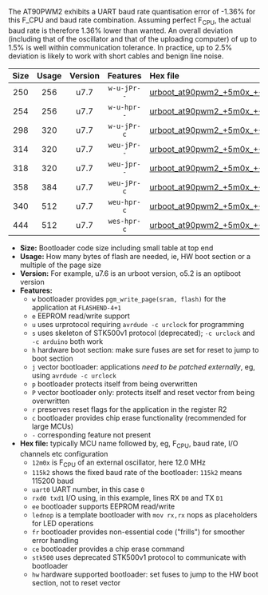 The AT90PWM2 exhibits a UART baud rate quantisation error of -1.36% for this F_CPU and baud rate combination. Assuming perfect F<sub>CPU</sub>, the actual baud rate is therefore 1.36% lower than wanted. An overall deviation (including that of the oscillator and that of the uploading computer) of up to 1.5% is well within communication tolerance. In practice, up to 2.5% deviation is likely to work with short cables and benign line noise.

|Size|Usage|Version|Features|Hex file|
|:-:|:-:|:-:|:-:|:--|
|250|256|u7.7|`w-u-jPr--`|[urboot_at90pwm2_+5m0x_++57k6_uart0_rxd4_txd3_lednop.hex](https://raw.githubusercontent.com/stefanrueger/urboot.hex/main/mcus/at90pwm2/external_oscillator/fcpu_+5m0x/br_++57k6/urboot_at90pwm2_+5m0x_++57k6_uart0_rxd4_txd3_lednop.hex)|
|254|256|u7.7|`w-u-hpr--`|[urboot_at90pwm2_+5m0x_++57k6_uart0_rxd4_txd3_lednop_fr_hw.hex](https://raw.githubusercontent.com/stefanrueger/urboot.hex/main/mcus/at90pwm2/external_oscillator/fcpu_+5m0x/br_++57k6/urboot_at90pwm2_+5m0x_++57k6_uart0_rxd4_txd3_lednop_fr_hw.hex)|
|298|320|u7.7|`w-u-jPr-c`|[urboot_at90pwm2_+5m0x_++57k6_uart0_rxd4_txd3_lednop_fr_ce.hex](https://raw.githubusercontent.com/stefanrueger/urboot.hex/main/mcus/at90pwm2/external_oscillator/fcpu_+5m0x/br_++57k6/urboot_at90pwm2_+5m0x_++57k6_uart0_rxd4_txd3_lednop_fr_ce.hex)|
|314|320|u7.7|`weu-jPr--`|[urboot_at90pwm2_+5m0x_++57k6_uart0_rxd4_txd3_ee_lednop.hex](https://raw.githubusercontent.com/stefanrueger/urboot.hex/main/mcus/at90pwm2/external_oscillator/fcpu_+5m0x/br_++57k6/urboot_at90pwm2_+5m0x_++57k6_uart0_rxd4_txd3_ee_lednop.hex)|
|318|320|u7.7|`weu-jpr--`|[urboot_at90pwm2_+5m0x_++57k6_uart0_rxd4_txd3_ee_lednop_fr.hex](https://raw.githubusercontent.com/stefanrueger/urboot.hex/main/mcus/at90pwm2/external_oscillator/fcpu_+5m0x/br_++57k6/urboot_at90pwm2_+5m0x_++57k6_uart0_rxd4_txd3_ee_lednop_fr.hex)|
|358|384|u7.7|`weu-jPr-c`|[urboot_at90pwm2_+5m0x_++57k6_uart0_rxd4_txd3_ee_lednop_fr_ce.hex](https://raw.githubusercontent.com/stefanrueger/urboot.hex/main/mcus/at90pwm2/external_oscillator/fcpu_+5m0x/br_++57k6/urboot_at90pwm2_+5m0x_++57k6_uart0_rxd4_txd3_ee_lednop_fr_ce.hex)|
|340|512|u7.7|`weu-hpr-c`|[urboot_at90pwm2_+5m0x_++57k6_uart0_rxd4_txd3_ee_lednop_fr_ce_hw.hex](https://raw.githubusercontent.com/stefanrueger/urboot.hex/main/mcus/at90pwm2/external_oscillator/fcpu_+5m0x/br_++57k6/urboot_at90pwm2_+5m0x_++57k6_uart0_rxd4_txd3_ee_lednop_fr_ce_hw.hex)|
|444|512|u7.7|`wes-hpr-c`|[urboot_at90pwm2_+5m0x_++57k6_uart0_rxd4_txd3_ee_lednop_fr_ce_stk500_hw.hex](https://raw.githubusercontent.com/stefanrueger/urboot.hex/main/mcus/at90pwm2/external_oscillator/fcpu_+5m0x/br_++57k6/urboot_at90pwm2_+5m0x_++57k6_uart0_rxd4_txd3_ee_lednop_fr_ce_stk500_hw.hex)|

- **Size:** Bootloader code size including small table at top end
- **Usage:** How many bytes of flash are needed, ie, HW boot section or a multiple of the page size
- **Version:** For example, u7.6 is an urboot version, o5.2 is an optiboot version
- **Features:**
  + `w` bootloader provides `pgm_write_page(sram, flash)` for the application at `FLASHEND-4+1`
  + `e` EEPROM read/write support
  + `u` uses urprotocol requiring `avrdude -c urclock` for programming
  + `s` uses skeleton of STK500v1 protocol (deprecated); `-c urclock` and `-c arduino` both work
  + `h` hardware boot section: make sure fuses are set for reset to jump to boot section
  + `j` vector bootloader: applications *need to be patched externally*, eg, using `avrdude -c urclock`
  + `p` bootloader protects itself from being overwritten
  + `P` vector bootloader only: protects itself and reset vector from being overwritten
  + `r` preserves reset flags for the application in the register R2
  + `c` bootloader provides chip erase functionality (recommended for large MCUs)
  + `-` corresponding feature not present
- **Hex file:** typically MCU name followed by, eg, F<sub>CPU</sub>, baud rate, I/O channels etc configuration
  + `12m0x` is F<sub>CPU</sub> of an external oscillator, here 12.0 MHz
  + `115k2` shows the fixed baud rate of the bootloader: `115k2` means 115200 baud
  + `uart0` UART number, in this case `0`
  + `rxd0 txd1` I/O using, in this example, lines RX `D0` and TX `D1`
  + `ee` bootloader supports EEPROM read/write
  + `lednop` is a template bootloader with `mov rx,rx` nops as placeholders for LED operations
  + `fr` bootloader provides non-essential code ("frills") for smoother error handling
  + `ce` bootloader provides a chip erase command
  + `stk500` uses deprecated STK500v1 protocol to communicate with bootloader
  + `hw` hardware supported bootloader: set fuses to jump to the HW boot section, not to reset vector
